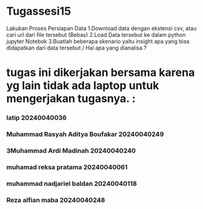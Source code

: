 # Tugassesi15
Lakukan Proses Persiapan Data
1.Download data dengan ekstensi csv, atau cari url dari file tersebut (Bebas)
2.Load Data tersebut ke dalam python jupyter Notebok
3.Buatlah beberapa skenario yaitu insight apa yang bisa didapatkan dari data tersebut / Hal apa yang dianalisa ?

# tugas ini dikerjakan bersama karena yg lain tidak ada laptop untuk mengerjakan tugasnya. : 
### latip 20240040036
### Muhammad Rasyah Aditya Boufakar 20240040249
### 3Muhammad Ardi Madinah 20240040240
### muhamad reksa pratama 20240040061
### muhammad nadjariel baldan 20240040118
### Reza alfian maba 20240040248
